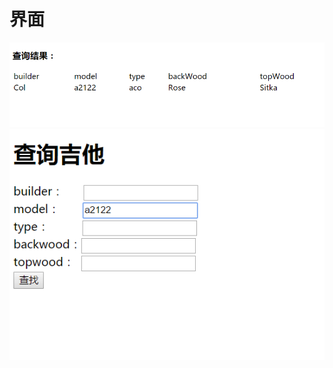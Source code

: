 # 界面
![](https://github.com/mamba88/guitarv2/blob/master/guitarv2/resuit.png)
![](https://github.com/mamba88/guitarv2/blob/master/guitarv2/search.png)
